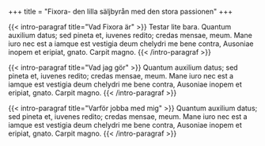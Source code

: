 +++
title = "Fixora- den lilla säljbyrån med den stora passionen"
+++

{{< intro-paragraf title="Vad Fixora är" >}}
Testar lite bara. Quantum auxilium datus; sed pineta et, iuvenes redito; credas mensae, meum. Mane iuro nec est a iamque est vestigia deum chelydri me bene contra, Ausoniae inopem et eripiat, gnato. Carpit magno.
{{< /intro-paragraf  >}}

{{< intro-paragraf title="Vad jag gör" >}}
Quantum auxilium datus; sed pineta et, iuvenes redito; credas mensae, meum. Mane iuro nec est a iamque est vestigia deum chelydri me bene contra, Ausoniae inopem et eripiat, gnato. Carpit magno.
{{< /intro-paragraf  >}}

{{< intro-paragraf title="Varför jobba med mig" >}}
Quantum auxilium datus; sed pineta et, iuvenes redito; credas mensae, meum. Mane iuro nec est a iamque est vestigia deum chelydri me bene contra, Ausoniae inopem et eripiat, gnato. Carpit magno.
{{< /intro-paragraf  >}}
